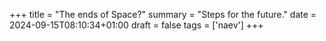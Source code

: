 +++
title = "The ends of Space?"
summary = "Steps for the future."
date = 2024-09-15T08:10:34+01:00
draft = false
tags = ['naev']
+++
